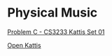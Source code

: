 # Physical Music

[Problem C - CS3233 Kattis Set 01](https://nus.kattis.com/sessions/ksm5ix/problems/physicalmusic)

[Open Kattis](https://open.kattis.com/problems/physicalmusic)
